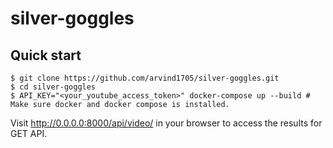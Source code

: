 # silver-goggles

## Quick start
  
    $ git clone https://github.com/arvind1705/silver-goggles.git
    $ cd silver-goggles
    $ API_KEY="<your_youtube_access_token>" docker-compose up --build # Make sure docker and docker compose is installed.
    
Visit http://0.0.0.0:8000/api/video/ in your browser to access the results for GET API.
    


